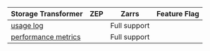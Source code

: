 | Storage Transformer                                                                              | ZEP | Zarrs        | Feature Flag |
| ------------------------------------------------------------------------------------------------ | --- | ------------ | ------------ |
| [usage log](crate::storage::storage_transformer::UsageLogStorageTransformer)                     |     | Full support |              |
| [performance metrics](crate::storage::storage_transformer::PerformanceMetricsStorageTransformer) |     | Full support |              |
